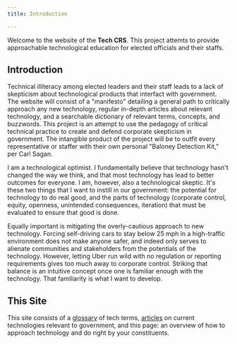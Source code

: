 ```yaml
---
title: Introduction

---
```


Welcome to the website of the **Tech CRS**. This project attemts to provide approachable technological education for elected officials and their staffs. 

## Introduction

Technical illiteracy among elected leaders and their staff leads to a lack of skepticism about technological products that interfact with government. The website will consist of a "manifesto" detailing a general path to critically approach any new technology, regular in-depth articles about relevant technology, and a searchable dictionary of relevant terms, concepts, and buzzwords. This project is an attempt to use the pedagogy of critical technical practice to create and defend corporate skepticism in government. The intangible product of the project will be to outfit every representative or staffer with their own personal "Baloney Detection Kit," per Carl Sagan.  

I am a technological optimist. I fundamentally believe that technology hasn't changed the way we think, and that most technology has lead to better outcomes for everyone. I am, however, also a technological skeptic. It's these two things that I want to instill in our government: the potential for technology to do real good, and the parts of technology (corporate control, equity, openness, unintended consequences, iteration) that must be evaluated to ensure that good is done.

Equally important is mitigating the overly-cautious approach to new technology. Forcing self-driving cars to stay below 25 mph in a high-traffic environment does not make anyone safer, and indeed only serves to alienate communities and stakeholders from the potentials of the technology. However, letting Uber run wild with no regulation or reporting requirements gives too much away to corporate control. Striking that balance is an intuitive concept once one is familiar enough with the technology. That familiarity is what I want to develop.

## This Site

This site consists of a [glossary](/glossary) of tech terms, [articles](/blog) on current technologies relevant to government, and this page: an overview of how to approach technology and do right by your constituents.
